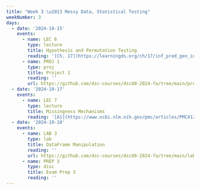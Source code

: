 ```yaml
---
title: "Week 3 \u2013 Messy Data, Statistical Testing"
weekNumber: 3
days:
  - date: '2024-10-15'
    events:
      - name: LEC 6
        type: lecture
        title: Hypothesis and Permutation Testing
        reading: '[Ch. 17](https://learningds.org/ch/17/inf_pred_gen_intro.html)'
      - name: PROJ 1
        type: proj
        title: Project 1
        reading: ''
        url: https://github.com/dsc-courses/dsc80-2024-fa/tree/main/projects/project01
  - date: '2024-10-17'
    events:
      - name: LEC 7
        type: lecture
        title: Missingness Mechanisms
        reading: '[A1](https://www.ncbi.nlm.nih.gov/pmc/articles/PMC4121561/), [A2](https://stefvanbuuren.name/fimd/sec-MCAR.html)'
  - date: '2024-10-18'
    events:
      - name: LAB 3
        type: lab
        title: DataFrame Manipulation
        reading: ''
        url: https://github.com/dsc-courses/dsc80-2024-fa/tree/main/labs/lab03
      - name: PREP 3
        type: disc
        title: Exam Prep 3
        reading: ''
---
```

